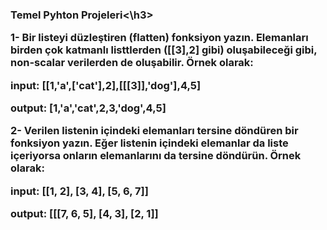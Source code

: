 <h3>Temel Pyhton Projeleri<\h3>

1- Bir listeyi düzleştiren (flatten) fonksiyon yazın. Elemanları birden çok katmanlı listtlerden ([[3],2] gibi) oluşabileceği gibi, non-scalar verilerden de oluşabilir. 
Örnek olarak:

input: [[1,'a',['cat'],2],[[[3]],'dog'],4,5]

output: [1,'a','cat',2,3,'dog',4,5]

2- Verilen listenin içindeki elemanları tersine döndüren bir fonksiyon yazın. Eğer listenin içindeki elemanlar da liste içeriyorsa onların elemanlarını da tersine döndürün. Örnek olarak:

input: [[1, 2], [3, 4], [5, 6, 7]]

output: [[[7, 6, 5], [4, 3], [2, 1]]
